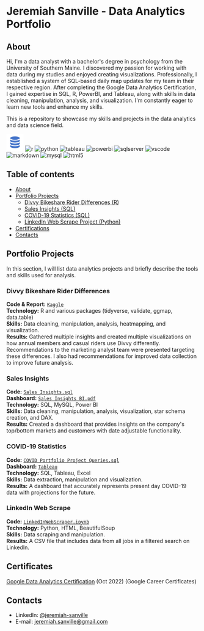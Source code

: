 # Jeremiah Sanville - Data Analytics Portfolio

## About

Hi, I'm a data analyst with a bachelor's degree in psychology from the University of Southern Maine. I discovered my passion for working with data during my studies and enjoyed creating visualizations. Professionally, I established a system of SQL-based daily map updates for my team in their respective region. After completing the Google Data Analytics Certification, I gained expertise in SQL, R, PowerBI, and Tableau, along with skills in data cleaning, manipulation, analysis, and visualization. I'm constantly eager to learn new tools and enhance my skills.

This is a repository to showcase my skills and projects in the data analytics and data science field.

<p align="left">
<img src="https://raw.githubusercontent.com/github/explore/80688e429a7d4ef2fca1e82350fe8e3517d3494d/topics/sql/sql.png" alt="vscode" width="45" height="45"/>
<img src="https://cdn.jsdelivr.net/gh/devicons/devicon/icons/r/r-original.svg" alt="r" width="45" height="45"/>
<img src="https://cdn.jsdelivr.net/gh/devicons/devicon/icons/python/python-original.svg" alt="python" width="45" height="45"/>
<img src="https://github.com/get-icon/geticon/blob/master/icons/tableau-icon.svg" alt="tableau" width="45" height="45"/>
<img src="https://www.vectorlogo.zone/logos/microsoft_powerbi/microsoft_powerbi-ar21.svg" alt="powerbi" width="45" height="45"/>
<img src="https://cdn.jsdelivr.net/gh/devicons/devicon/icons/microsoftsqlserver/microsoftsqlserver-plain.svg" alt="sqlserver" width="45" height="45"/>
<img src="https://cdn.jsdelivr.net/gh/devicons/devicon/icons/vscode/vscode-original.svg" alt="vscode" width="45" height="45"/>
<img src="https://cdn.jsdelivr.net/gh/devicons/devicon/icons/markdown/markdown-original.svg" alt="markdown" width="45" height="45"/>
<img src="https://cdn.jsdelivr.net/gh/devicons/devicon/icons/mysql/mysql-original-wordmark.svg" alt="mysql" width="45" height="45"/>
<img src="https://cdn.iconscout.com/icon/free/png-512/html5-41-1175209.png?f=avif&w=256" alt="html5" width="45" height="45"/>
</p>

## Table of contents
- [About](#about)
- [Portfolio Projects](#portfolio-projects)
	+ [Divvy Bikeshare Rider Differences (R)](#Divvy-Bikeshare-Rider-Differences)
	+ [Sales Insights (SQL)](#Sales-Insights)
	+ [COVID-19 Statistics (SQL)](#COVID-19-Statistics)
	+ [LinkedIn Web Scrape Project (Python)](#LinkedIn-Web-Scrape)
- [Certifications](#certifications)
- [Contacts](#contacts)

## Portfolio Projects
In this section, I will list data analytics projects and briefly describe the tools and skills used for analysis.

### Divvy Bikeshare Rider Differences
**Code & Report:** [`Kaggle`](https://www.kaggle.com/code/konoxians/divvy-annual-members-vs-casual-riders)    
**Technology:** R and various packages (tidyverse, validate, ggmap, data.table)                                      
**Skills:** Data cleaning, manipulation, analysis, heatmapping, and visualization.                                                                            
**Results:** Gathered multiple insights and created multiple visualizations on how annual members and casual riders use Divvy differently. Recommendations to the marketing analyst team were presented targeting these differences. I also had recommendations for improved data collection to improve future analysis. 

### Sales Insights
**Code:** [`Sales Insights.sql`](https://github.com/jeremiah-sanville/jeremiah-sanville/blob/main/Sales%20Insights.sql)    
**Dashboard:** [`Sales Insights BI.pdf`](https://github.com/jeremiah-sanville/jeremiah-sanville/blob/main/Sales%20Insights%20BI.pdf)                                                                        
**Technology:** SQL, MySQL, Power BI                                      
**Skills:** Data cleaning, manipulation, analysis, visualization, star schema creation, and DAX.                                                                      
**Results:** Created a dashboard that provides insights on the company's top/bottom markets and customers with date adjustable functionality. 

### COVID-19 Statistics
**Code:** [`COVID Portfolio Project Queries.sql`](https://github.com/jeremiah-sanville/jeremiah-sanville/blob/main/COVID%20Portfolio%20Project%20Queries.sql)                                                                                                
**Dashboard:** [`Tableau`](https://public.tableau.com/app/profile/jeremiah.sanville/viz/COVIDPortfolioProject_16748248126930/Dashboard1#1)   
**Technology:** SQL, Tableau, Excel                                                                
**Skills:** Data extraction, manipulation and visualization.                                                                                       
**Results:** A dashboard that accurately represents present day COVID-19 data with projections for the future.  

### LinkedIn Web Scrape
**Code:** [`LinkedInWebScraper.ipynb`](https://github.com/jeremiah-sanville/jeremiah-sanville/blob/main/LinkedIn%20Web%20Scrape%20Project.ipynb)                     
**Technology:** Python, HTML, BeautifulSoup                                                                
**Skills:** Data scraping and manipulation.                                                                                      
**Results:** A CSV file that includes data from all jobs in a filtered search on LinkedIn. 

## Certificates

[Google Data Analytics Certification](https://www.coursera.org/account/accomplishments/specialization/certificate/XYU9B7NTK7Z7) (Oct 2022) (Google Career Certificates)

## Contacts
- LinkedIn: [@jeremiah-sanville](https://www.linkedin.com/in/jeremiah-sanville/)
- E-mail: jeremiah.sanville@gmail.com

